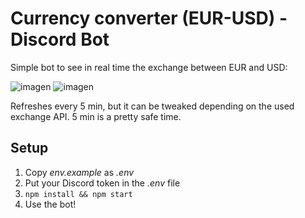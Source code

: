 # Currency converter (EUR-USD) - Discord Bot

Simple bot to see in real time the exchange between EUR and USD:

![imagen](https://user-images.githubusercontent.com/23346094/202592193-8bb2cfbc-7a44-470c-8b34-5674bede4320.png)
![imagen](https://user-images.githubusercontent.com/23346094/202591822-3f70635f-4664-4b0d-b8ae-3e761950488a.png)

Refreshes every 5 min, but it can be tweaked depending on the used exchange API. 5 min is a pretty safe time.

## Setup

1. Copy _env.example_ as _.env_
1. Put your Discord token in the _.env_ file
1. `npm install && npm start`
1. Use the bot!

